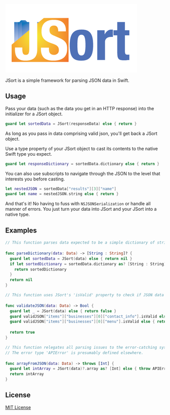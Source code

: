 ![Logo](JSortLogo.png)

JSort is a simple framework for parsing JSON data in Swift.

## Usage
Pass your data (such as the data you get in an HTTP response) into the initializer for a JSort object.
```swift
guard let sortedData = JSort(responseData) else { return }
```
As long as you pass in data comprising valid json, you'll get back a JSort object.

Use a type property of your JSort object to cast its contents to the native Swift type you expect.
```swift
guard let responseDictionary = sortedData.dictionary else { return }
```
You can also use subscripts to navigate through the JSON to the level that interests you before casting.
```swift
let nestedJSON = sortedData["results"][3]["name"]
guard let name = nestedJSON.string else { return }
```
And that's it! No having to fuss with `NSJSONSerialization` or handle all manner of errors. You just turn your data into JSort and your JSort into a native type.

## Examples
```swift
// This function parses data expected to be a simple dictionary of strings.

func parseDictionary(data: Data) -> [String : String]? {
  guard let sortedData = JSort(data) else { return nil }
  if let sortedDictionary = sortedData.dictionary as? [String : String] {
    return sortedDictionary
  }
  return nil
}
```
```swift
// This function uses JSort's 'isValid' property to check if JSON data matches the expected structure.

func validateJSON(data: Data) -> Bool {
  guard let _ = JSort(data) else { return false }
  guard validJSON["items"]["businesses"][0]["contact_info"].isValid else { return false }
  guard validJSON["items"]["businesses"][0]["menu"].isValid else { return false }

  return true
}
```
```swift
// This function relegates all parsing issues to the error-catching system.
// The error type 'APIError' is presumably defined elsewhere.

func arrayFromJSON(data: Data) -> throws [Int] {
  guard let intArray = JSort(data)?.array as? [Int] else { throw APIError.parsing }
  return intArray
}
```

## License
[MIT License](LICENSE)
